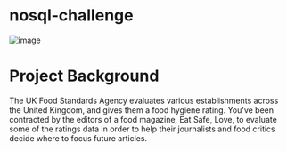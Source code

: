 # nosql-challenge
![image](https://github.com/RabNing/NoSQL_Exploration_of_Food_Rating/assets/126477871/07f78fc9-fef3-45e9-a2ed-bbb1bbb453fa)

# Project Background
The UK Food Standards Agency evaluates various establishments across the United Kingdom, and gives them a food hygiene rating. You've been contracted by the editors of a food magazine, Eat Safe, Love, to evaluate some of the ratings data in order to help their journalists and food critics decide where to focus future articles.
